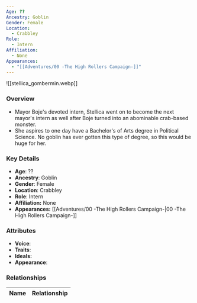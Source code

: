 ```yaml
---
Age: ??
Ancestry: Goblin
Gender: Female
Location:
  - Crabbley
Role:
  - Intern
Affiliation:
  - None
Appearances:
  - "[[Adventures/00 -The High Rollers Campaign-]]"
---
```


![[stellica_gombermin.webp]]

### Overview
- Mayor Boje's devoted intern, Stellica went on to become the next mayor's intern as well after Boje turned into an abominable crab-based monster.
- She aspires to one day have a Bachelor's of Arts degree in Political Science. No goblin has ever gotten this type of degree, so this would be huge for her.

### Key Details
- **Age**: ??
- **Ancestry**: Goblin
- **Gender**: Female
- **Location**: Crabbley
- **Role**: Intern
- **Affiliation:** None
- **Appearances:** [[Adventures/00 -The High Rollers Campaign-\|00 -The High Rollers Campaign-]]

### Attributes
- **Voice**: 
- **Traits**: 
- **Ideals:** 
- **Appearance**:

### Relationships

| Name  | Relationship |
| ----- | ------------ |
